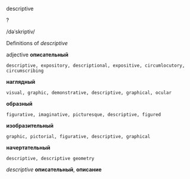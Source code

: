 descriptive

?

/dəˈskriptiv/

Definitions of _descriptive_

adjective
**описательный**

    descriptive, expository, descriptional, expositive, circumlocutory, circumscribing
**наглядный**

    visual, graphic, demonstrative, descriptive, graphical, ocular
**образный**

    figurative, imaginative, picturesque, descriptive, figured
**изобразительный**

    graphic, pictorial, figurative, descriptive, graphical
**начертательный**

    descriptive, descriptive geometry

_descriptive_
**описательный**, **описание**